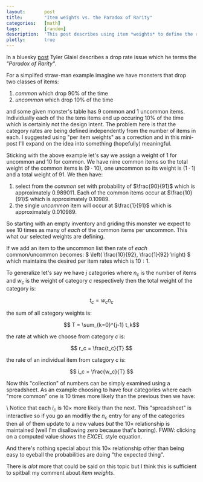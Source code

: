 ```yaml
---
layout:       post
title:        "Item weights vs. the Paradox of Rarity"
categories:   [math]
tags:         [random]
description:  'This post describes using item *weights* to define the relative frequence'
plotly:       true
---
```


In a bluesky [post](https://bsky.app/profile/tylerglaiel.com/post/3ldd5qyzy6s2n) Tyler Glaiel describes a drop rate issue which he terms the *"Paradox of Rarity"*.

For a simplifed straw-man example imagine we have monsters that drop two classes of items:

1. *common* which drop 90% of the time
2. *uncommon* which drop 10% of the time

and some given monster's table has 9 common and 1 uncommon items. Individually each of the the tens items end up occuring 10% of the time which is certainly not the design intent. The problem here is that the category rates are being defined independently from the number of items in each. I suggested using "per item weights" as a correction and in this mini-post I'll expand on the idea into something (hopefully) meaningful.

Sticking with the above example let's say we assign a weight of 1 for uncommon and 10 for common.  We have nine common items so the total weight of the common items is $\left(9 \cdot 10\right)$, one uncommon so its weight is $\left(1 \cdot 1\right)$ and a total weight of $91$.  We then have:

1. select from the *common* set with probability of $\frac{90}{91}$ which is approximately $0.989011$.  Each of the common items occur at $\frac{10}{91}$ which is approximately $0.10989$.
2. the single *uncommon* item will occur at $\frac{1}{91}$ which is approximately $0.010989$.

So starting with an empty inventory and griding this monster we expect to see 10 times as many of *each* of the common items per uncommon. This what our selected weights are defining.

If we add an item to the uncommon list then rate of *each* common/uncommon becomes: $ \left( \frac{10}{92}, \frac{1}{92} \right) $ which maintains the desired per item rates which is $10:1$.

To generalize let's say we have $j$ categories where $n_c$ is the number of items and $w_c$ is the weight of category $c$ respectively then the total weight of the category is:

$$ t_c = w_c n_c $$

the sum of all category weights is:

$$ T = \sum_{k=0}^{j-1} t_k$$

the rate at which we choose from category $c$ is:

$$ r_c = \frac{t_c}{T} $$

the rate of an individual item from category $c$ is:

$$ i_c = \frac{w_c}{T} $$

Now this "collection" of numbers can be simply examined using a spreadsheet.  As an example choosing to have four categories where each "more common" one is 10 times more likely than the previous then we have:

<div id="spreadsheet"></div>

\\
Notice that each $i_c$ is $10 \times$ more likely than the next. This "spreadsheet" is interactive so if you go an modifiy the $n_c$ entry for any of the categories then all of them update to a new values *but* the $10 \times$ relationship is maintained (well I'm disallowing zero because that's boring).  FWIW: clicking on a computed value shows the *EXCEL* style equation.

And there's nothing special about this $10 \times$ relationship other than being easy to eyeball the probabilities are doing "the expected thing".

There is *alot* more that could be said on this topic but I think this is sufficient to spitball my comment about *item weights*.

<script src="https://bossanova.uk/jspreadsheet/v5/jspreadsheet.js"></script>
<script src="https://jsuites.net/v5/jsuites.js"></script>
<link rel="stylesheet" href="https://jsuites.net/v5/jsuites.css" type="text/css" />
<link rel="stylesheet" href="https://bossanova.uk/jspreadsheet/v5/jspreadsheet.css" type="text/css" />

<link rel="stylesheet" href="https://fonts.googleapis.com/css?family=Material+Icons" />


<script>
jspreadsheet(document.getElementById('spreadsheet'), {
    worksheets: [{
        data: [
            [ 'common',   1000, 32, '=B1*C1', '=D1/D5', '=B1/D5' ],
            [ 'uncommon',  100, 17, '=B2*C2', '=D2/D5', '=B2/D5' ],
            [ 'rare',       10,  5, '=B3*C3', '=D3/D5', '=B3/D5' ],
            [ 'ultra rare',  1,  1, '=B4*C4', '=D4/D5', '=B4/D5' ],
            [ 'total $(T)$'   ,   ,   , '=SUM(D1:D4)' ],
        ],
        columns: [
            { type: 'text',   title:'category', width:'110'   },
            { type: 'number', title:'weight $(w_c)$',  width:'110'   },
            { type: 'number', title:'items  $(n_c$)',  width:'100'   },
            { type: 'number', title:'$t_c$',                         },
            { type: 'number', title:'$r_c$', width:'200'             },
            { type: 'number', title:'$i_c$', width:'200' },
        ]
    }]
});
</script>

